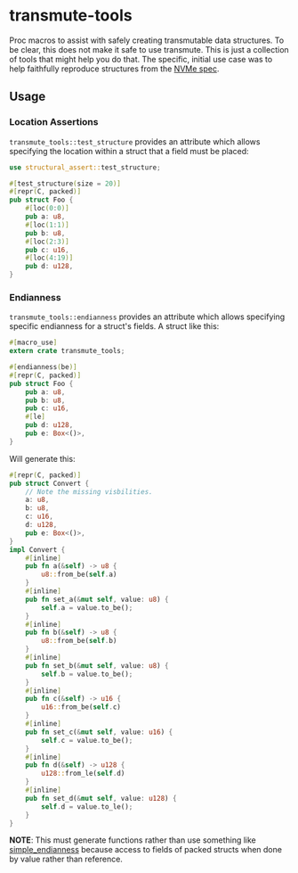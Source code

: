# transmute-tools

Proc macros to assist with safely creating transmutable data structures. To
be clear, this does not make it safe to use transmute. This is just a
collection of tools that might help you do that. The specific, initial use
case was to help faithfully reproduce structures from the [NVMe
spec](https://nvmexpress.org/specifications/).

## Usage

### Location Assertions

`transmute_tools::test_structure` provides an attribute which allows
specifying the location within a struct that a field must be placed:

``` rust
use structural_assert::test_structure;

#[test_structure(size = 20)]
#[repr(C, packed)]
pub struct Foo {
    #[loc(0:0)]
    pub a: u8,
    #[loc(1:1)]
    pub b: u8,
    #[loc(2:3)]
    pub c: u16,
    #[loc(4:19)]
    pub d: u128,
}
```

### Endianness

`transmute_tools::endianness` provides an attribute which allows specifying
specific endianness for a struct's fields. A struct like this:

``` rust
#[macro_use]
extern crate transmute_tools;

#[endianness(be)]
#[repr(C, packed)]
pub struct Foo {
    pub a: u8,
    pub b: u8,
    pub c: u16,
    #[le]
    pub d: u128,
    pub e: Box<()>,
}
```

Will generate this:

``` rust
#[repr(C, packed)]
pub struct Convert {
    // Note the missing visbilities.
    a: u8,
    b: u8,
    c: u16,
    d: u128,
    pub e: Box<()>,
}
impl Convert {
    #[inline]
    pub fn a(&self) -> u8 {
        u8::from_be(self.a)
    }
    #[inline]
    pub fn set_a(&mut self, value: u8) {
        self.a = value.to_be();
    }
    #[inline]
    pub fn b(&self) -> u8 {
        u8::from_be(self.b)
    }
    #[inline]
    pub fn set_b(&mut self, value: u8) {
        self.b = value.to_be();
    }
    #[inline]
    pub fn c(&self) -> u16 {
        u16::from_be(self.c)
    }
    #[inline]
    pub fn set_c(&mut self, value: u16) {
        self.c = value.to_be();
    }
    #[inline]
    pub fn d(&self) -> u128 {
        u128::from_le(self.d)
    }
    #[inline]
    pub fn set_d(&mut self, value: u128) {
        self.d = value.to_le();
    }
}
```

**NOTE**: This must generate functions rather than use something like
[simple_endianness](https://crates.io/crates/simple_endian) because access to
fields of packed structs when done by value rather than reference.
